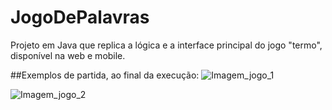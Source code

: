 # JogoDePalavras
Projeto em Java que replica a lógica e a interface principal do jogo "termo", disponível na web e mobile.  

##Exemplos de partida, ao final da execução:
![Imagem_jogo_1](https://github.com/dubicofmg/JogoDePalavras/assets/134008860/1d6f31a2-ac62-4aa4-a207-3472397ddaea)

![Imagem_jogo_2](https://github.com/dubicofmg/JogoDePalavras/assets/134008860/0f884f66-22d1-46c6-b633-ba578f217a9d)
